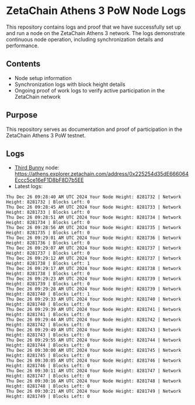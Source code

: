 # ZetaChain Athens 3 PoW Node Logs
This repository contains logs and proof that we have successfully set up and run a node on the ZetaChain Athens 3 network. The logs demonstrate continuous node operation, including synchronization details and performance.

## Contents
- Node setup information
- Synchronization logs with block height details
- Ongoing proof of work logs to verify active participation in the ZetaChain network

## Purpose
This repository serves as documentation and proof of participation in the ZetaChain Athens 3 PoW testnet.

## Logs

- [Third Bunny](https://thirdbunny.xyz/) node: https://athens.explorer.zetachain.com/address/0x225254d35dE666064Eccc5ce16eF1D8bF8D7b5EE
- Latest logs:
```
Thu Dec 26 09:28:40 AM UTC 2024 Your Node Height: 8281732 | Network Height: 8281732 | Blocks Left: 0
Thu Dec 26 09:28:45 AM UTC 2024 Your Node Height: 8281733 | Network Height: 8281733 | Blocks Left: 0
Thu Dec 26 09:28:51 AM UTC 2024 Your Node Height: 8281734 | Network Height: 8281734 | Blocks Left: 0
Thu Dec 26 09:28:56 AM UTC 2024 Your Node Height: 8281735 | Network Height: 8281735 | Blocks Left: 0
Thu Dec 26 09:29:01 AM UTC 2024 Your Node Height: 8281736 | Network Height: 8281736 | Blocks Left: 0
Thu Dec 26 09:29:07 AM UTC 2024 Your Node Height: 8281737 | Network Height: 8281737 | Blocks Left: 0
Thu Dec 26 09:29:12 AM UTC 2024 Your Node Height: 8281737 | Network Height: 8281738 | Blocks Left: 1
Thu Dec 26 09:29:17 AM UTC 2024 Your Node Height: 8281738 | Network Height: 8281738 | Blocks Left: 0
Thu Dec 26 09:29:23 AM UTC 2024 Your Node Height: 8281739 | Network Height: 8281739 | Blocks Left: 0
Thu Dec 26 09:29:28 AM UTC 2024 Your Node Height: 8281739 | Network Height: 8281740 | Blocks Left: 1
Thu Dec 26 09:29:33 AM UTC 2024 Your Node Height: 8281740 | Network Height: 8281740 | Blocks Left: 0
Thu Dec 26 09:29:39 AM UTC 2024 Your Node Height: 8281741 | Network Height: 8281741 | Blocks Left: 0
Thu Dec 26 09:29:44 AM UTC 2024 Your Node Height: 8281742 | Network Height: 8281742 | Blocks Left: 0
Thu Dec 26 09:29:49 AM UTC 2024 Your Node Height: 8281743 | Network Height: 8281743 | Blocks Left: 0
Thu Dec 26 09:29:55 AM UTC 2024 Your Node Height: 8281744 | Network Height: 8281744 | Blocks Left: 0
Thu Dec 26 09:30:00 AM UTC 2024 Your Node Height: 8281745 | Network Height: 8281745 | Blocks Left: 0
Thu Dec 26 09:30:05 AM UTC 2024 Your Node Height: 8281746 | Network Height: 8281746 | Blocks Left: 0
Thu Dec 26 09:30:11 AM UTC 2024 Your Node Height: 8281747 | Network Height: 8281747 | Blocks Left: 0
Thu Dec 26 09:30:16 AM UTC 2024 Your Node Height: 8281748 | Network Height: 8281748 | Blocks Left: 0
Thu Dec 26 09:30:21 AM UTC 2024 Your Node Height: 8281749 | Network Height: 8281749 | Blocks Left: 0
```
